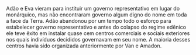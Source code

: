 ﻿Adão e Eva vieram para instituir um governo representativo em lugar do monárquico, mas não encontraram governo algum digno do nome em toda a face da Terra. Adão abandonou por um tempo todo o esforço para estabelecer governo representativo e antes do colapso do regime edênico ele teve êxito em instalar quase cem centros comerciais e sociais exteriores nos quais indivíduos decididos governavam em seu nome. A maioria desses centros havia sido organizada anteriormente por Van e Amadon.
